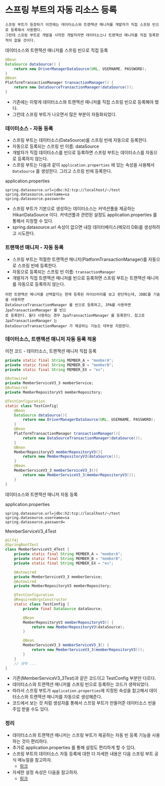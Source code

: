 # 스프링 부트의 자동 리소스 등록

```text
스프링 부트가 등장하기 이전에는 데이터소스와 트랜잭션 매니저를 개발자가 직접 스프링 빈으로 등록해서 사용했다.
그런데 스프링 부트로 개발을 시작한 개발자라면 데이터소스나 트랜잭션 매니저를 직접 등록한 적이 없을 것이다.
```

데이터소스와 트랜잭션 매니저를 스프링 빈으로 직접 등록
```java
@Bean
DataSource dataSource() {
    return new DriverManagerDataSource(URL, USERNAME, PASSWORD);
}
@Bean
PlatformTransactionManager transactionManager() {
    return new DataSourceTransactionManager(dataSource());
}
```
- 기존에는 이렇게 데이터소스와 트랜잭션 매니저를 직접 스프링 빈으로 등록해야 했다.
- 그런데 스프링 부트가 나오면서 많은 부분이 자동화되었다.

### 데이터소스 - 자동 등록
- 스프링 부트는 데이터소스(DataSource)를 스프링 빈에 자동으로 등록한다.
- 자동으로 등록되는 스프링 빈 이름: dataSource
- 개발자가 직접 데이터소스를 빈으로 등록하면 스프링 부트는 데이터소스를 자동으로 등록하지 않는다.
- 스프링 부트는 다음과 같이 ``application.properties`` 에 있는 속성을 사용해서 ``DataSource`` 를 생성한다. 
  그리고 스프링 빈에 등록한다.

application.properties
```text
spring.datasource.url=jdbc:h2:tcp://localhost/~/test
spring.datasource.username=sa
spring.datasource.password=
```
- 스프링 부트가 기본으로 생성하는 데이터소스는 커넥션풀을 제공하는 HikariDataSource 이다. 커넥션풀과
  관련된 설정도 application.properties 를 통해서 지정할 수 있다.
- spring.datasource.url 속성이 없으면 내장 데이터베이스(메모리 DB)를 생성하려고 시도한다.

### 트랜잭션 매니저 - 자동 등록

- 스프링 부트는 적절한 트랜잭션 매니저(PlatformTransactionManager)를 자동으로 스프링 빈에 등록한다.
- 자동으로 등록되는 스프링 빈 이름: ``transactionManager``
- 개발자가 직접 트랜잭션 매니저를 빈으로 등록하면 스프링 부트는 트랜잭션 매니저를 자동으로 등록하지
  않는다.

```text
어떤 트랜잭션 매니저를 선택할지는 현재 등록된 라이브러리를 보고 판단하는데, JDBC를 기술을 사용하면
DataSourceTransactionManager 를 빈으로 등록하고, JPA를 사용하면 JpaTransactionManager 를 빈으
로 등록한다. 둘다 사용하는 경우 JpaTransactionManager 를 등록한다. 참고로 JpaTransactionManager 는
DataSourceTransactionManager 가 제공하는 기능도 대부분 지원한다.
```


### 데이터소스, 트랜잭션 매니저 자동 등록 적용 

이전 코드 - 데이터소스, 트랜잭션 매니저 직접 등록
```java
private static final String MEMBER_A = "memberA";
private static final String MEMBER_B = "memberB";
private static final String MEMBER_EX = "ex";

@Autowired
private MemberServiceV3_3 memberService;
@Autowired
private MemberRepositoryV3 memberRepository;

@TestConfiguration
static class TestConfig{
    @Bean
    DataSource dataSource(){
        return new DriverManagerDataSource(URL, USERNAME, PASSWORD);
    }
    @Bean
    PlatformTransactionManager transactionManager(){
        return new DataSourceTransactionManager(dataSource());
    }
    @Bean
    MemberRepositoryV3 memberRepositoryV3(){
        return new MemberRepositoryV3(dataSource());
    }
    @Bean
    MemberServiceV3_3 memberServiceV3_3(){
        return new MemberServiceV3_3(memberRepositoryV3());
    }
}
```

데이터소스와 트랜잭션 매니저 자동 등록

application.properties
```text
spring.datasource.url=jdbc:h2:tcp://localhost/~/test
spring.datasource.username=sa
spring.datasource.password=
```

MemberServiceV3_4Test
```java
@Slf4j
@SpringBootTest
class MemberServiceV3_4Test {
    private static final String MEMBER_A = "memberA";
    private static final String MEMBER_B = "memberB";
    private static final String MEMBER_EX = "ex";

    @Autowired
    private MemberServiceV3_3 memberService;
    @Autowired
    private MemberRepositoryV3 memberRepository;

    @TestConfiguration
    @RequiredArgsConstructor
    static class TestConfig {
        private final DataSource dataSource;

        @Bean
        MemberRepositoryV3 memberRepositoryV3() {
            return new MemberRepositoryV3(dataSource);
        }

        @Bean
        MemberServiceV3_3 memberServiceV3_3() {
            return new MemberServiceV3_3(memberRepositoryV3());
        }
    }
    // 생략 ... 
}
```
- 기존(MemberServiceV3_3Test)과 같은 코드이고 TestConfig 부분만 다르다.
- 데이터소스와 트랜잭션 매니저를 스프링 빈으로 등록하는 코드가 생략되었다.
- 따라서 스프링 부트가 ``application.properties``에 지정된 속성을 참고해서 데이터소스와 트랜잭션 매니저를 자동으로 생성해준다.
- 코드에서 보는 것 처럼 생성자를 통해서 스프링 부트가 만들어준 데이터소스 빈을 주입 받을 수도 있다.

### 정리
- 데이터소스와 트랜잭션 매니저는 스프링 부트가 제공하는 자동 빈 등록 기능을 사용하는 것이 편리하다.
- 추가로 application.properties 를 통해 설정도 편리하게 할 수 있다.
- 스프링 부트의 데이터소스 자동 등록에 대한 더 자세한 내용은 다음 스프링 부트 공식 메뉴얼을 참고하자.
  - [링크](https://docs.spring.io/spring-boot/docs/current/reference/html/data.html#data.sql.datasource.production)
- 자세한 설정 속성은 다음을 참고하자.
  - [링크](https://docs.spring.io/spring-boot/docs/current/reference/html/application-properties.html)